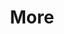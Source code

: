 ---
layout: page
title: More
nav: true
nav_order: 6
dropdown: true
children: 
    - title: contact
      permalink: /contact/
    - title: divider
    - title: personal
      permalink: /personal/
---